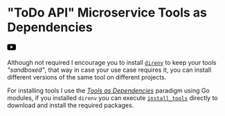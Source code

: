 # "ToDo API" Microservice Tools as Dependencies

[<img src="https://github.com/MarioCarrion/MarioCarrion/blob/main/youtube.svg" width="20" height="20" alt="YouTube video">](https://youtu.be/g_5n0W27XcY)

Although not required I encourage you to install [`direnv`](https://direnv.net/) to keep your tools _"sandboxed"_, that way in case your use case requires it, you can install different versions of the same tool on different projects.

For installing tools I use the [_Tools as Dependencies_](https://github.com/go-modules-by-example/index/blob/master/010_tools/README.md) paradigm using Go modules, if you installed `direnv` you can execute [`install_tools`](bin/install_tools) directly to download and install the required packages.
